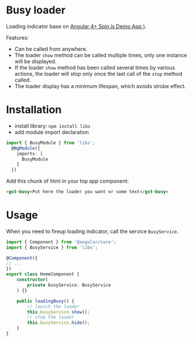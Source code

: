 # Busy loader

Loading indicator base on [Angular 4+ Spin.js Demo App )](https://github.com/seanlmcgill/ng2spin/).

Features:

* Can be called from anywhere.
* The loader `show` method can be called multiple times, only one instance will be displayed.
* If the loader `show` method has been called several times by various actions, the loader will stop only once the last call of the `stop` method called.
* The loader display has a minimum lifespan, which avoids strobe effect.

# Installation

* install library: `npm install libs`
* add module import declaration

```typescript
import { BusyModule } from 'libs';
  @NgModule({
    imports: [
      BusyModule
    ]
  })
```

Add this chunk of html in your top app component:

```html
<gst-busy>Put here the loader you want or some text</gst-busy>
```

# Usage

When you need to fireup loading indicator, call the service `BusyService`.

```typescript
import { Component } from '@angular/core';
import { BusyService } from 'libs';

@Component({
// ...
})
export class HomeComponent {
    constructor(
        private busyService: BusyService
    ) {}

    public loadingBusy() {
        // launch the loader
        this.busyService.show();
        // stop the loader
        this.busyService.hide();
    }
}
```